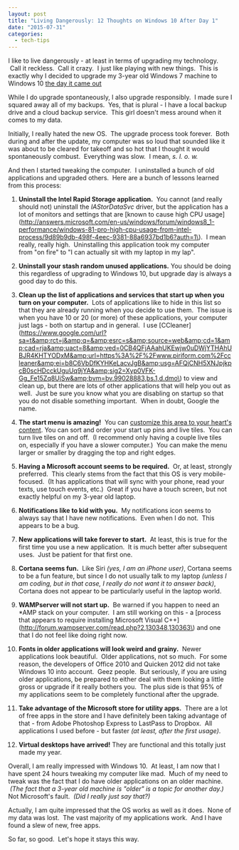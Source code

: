 ```yaml
---
layout: post
title: "Living Dangerously: 12 Thoughts on Windows 10 After Day 1"
date: "2015-07-31"
categories:
  - tech-tips
---
```


I like to live dangerously - at least in terms of upgrading my technology.  Call it reckless.  Call it crazy.  I just like playing with new things.  This is exactly why I decided to upgrade my 3-year old Windows 7 machine to Windows 10 [the day it came out](https://lifehacker.com/how-to-skip-the-line-and-upgrade-to-windows-10-now-1720854489)

While I do upgrade spontaneously, I also upgrade responsibly.  I made sure I squared away all of my backups.  Yes, that is plural - I have a local backup drive and a cloud backup service.  This girl doesn't mess around when it comes to my data.

Initially, I really hated the new OS.  The upgrade process took forever.  Both during and after the update, my computer was so loud that sounded like it was about to be cleared for takeoff and so hot that I thought it would spontaneously combust.  Everything was slow.  I mean, _s. l. o. w._

And then I started tweaking the computer.  I uninstalled a bunch of old applications and upgraded others.  Here are a bunch of lessons learned from this process:

1. **Uninstall the Intel Rapid Storage application.**  You cannot (and really should not) uninstall the _IAStorDataSvc_ driver, but the application has a lot of monitors and settings that are [known to cause high CPU usage](http://answers.microsoft.com/en-us/windows/forum/windows8_1-performance/windows-81-pro-high-cpu-usage-from-intel-process/9d89b9db-498f-4eec-9381-88a6937bd1b6?auth=1\).  I mean really, really high.  Uninstalling this application took my computer from "on fire" to "I can actually sit with my laptop in my lap".

2. **Uninstall your stash random unused applications.** You should be doing this regardless of upgrading to Windows 10, but upgrade day is always a good day to do this.

3. **Clean up the list of applications and services that start up when you turn on your computer.**  Lots of applications like to hide in this list so that they are already running when you decide to use them.  The issue is when you have 10 or 20 (or more) of these applications, your computer just lags - both on startup and in general.  I use [CCleaner](https://www.google.com/url?sa=t&amp;rct=j&amp;q=&amp;esrc=s&amp;source=web&amp;cd=1&amp;cad=rja&amp;uact=8&amp;ved=0CB4QFjAAahUKEwjw0uDWjYTHAhUBJR4KHTYODxM&amp;url=https%3A%2F%2Fwww.piriform.com%2Fccleaner&amp;ei=b8C6VbDfKYHKeLacvJgB&amp;usg=AFQjCNH5XNJpjkpcB0scHDcckUguUq9jYA&amp;sig2=Xyp0VFK-Gg_Fe15Zq8UjSw&amp;bvm=bv.99028883,bs.1,d.dmo\) to view and clean up, but there are lots of other applications that will help you out as well.  Just be sure you know what you are disabling on startup so that you do not disable something important.  When in doubt, Google the name.

4. **The start menu is amazing!**  You can [customize this area to your heart's content](https://www.howtogeek.com/197836/8-ways-to-customize-the-windows-10-start-menu/). You can sort and order your start up pins and live tiles.  You can turn live tiles on and off.  (I recommend only having a couple live tiles on, especially if you have a slower computer.)  You can make the menu larger or smaller by dragging the top and right edges.

5. **Having a Microsoft account seems to be required.**  Or, at least, strongly preferred.  This clearly stems from the fact that this OS is very mobile-focused.  (It has applications that will sync with your phone, read your texts, use touch events, etc.)  Great if you have a touch screen, but not exactly helpful on my 3-year old laptop.

6. **Notifications like to kid with you.**  My notifications icon seems to always say that I have new notifications.  Even when I do not.  This appears to be a bug.

7. **New applications will take forever to start.**  At least, this is true for the first time you use a new application.  It is much better after subsequent uses.  Just be patient for that first one.

8. **Cortana seems fun.**  Like Siri _(yes, I am an iPhone user)_, Cortana seems to be a fun feature, but since I do not usually talk to my laptop _(unless I am coding, but in that case, I really do not want it to answer back)_, Cortana does not appear to be particularly useful in the laptop world.

9. **WAMPserver will not start up.**  Be warned if you happen to need an \*AMP stack on your computer.  I am still working on this - a [process that appears to require installing Microsoft Visual C++](http://forum.wampserver.com/read.php?2,130348,130363\) and one that I do not feel like doing right now.

10. **Fonts in older applications will look weird and grainy.**  Newer applications look beautiful.  Older applications, not so much.  For some reason, the developers of Office 2010 and Quicken 2012 did not take Windows 10 into account.  Geez people.  But seriously, if you are using older applications, be prepared to either deal with them looking a little gross or upgrade if it really bothers you.  The plus side is that 95% of my applications seem to be completely functional after the upgrade.

11. **Take advantage of the Microsoft store for utility apps.**  There are a lot of free apps in the store and I have definitely been taking advantage of that - from Adobe Photoshop Express to LastPass to Dropbox.  All applications I used before - but faster _(at least, after the first usage)_.

12. **Virtual desktops have arrived!** They are functional and this totally just made my year.

Overall, I am really impressed with Windows 10.  At least, I am now that I have spent 24 hours tweaking my computer like mad.  Much of my need to tweak was the fact that I do have older applications on an older machine.  _(The fact that a 3-year old machine is "older" is a topic for another day.)_  Not Microsoft's fault.  _(Did I really just say that?)_

Actually, I am quite impressed that the OS works as well as it does.  None of my data was lost.  The vast majority of my applications work.  And I have found a slew of new, free apps.

So far, so good.  Let's hope it stays this way.
